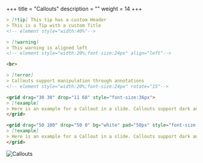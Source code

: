 +++
title = "Callouts"
description = ""
weight = 14
+++


```md
> [!tip] This tip has a custom Header
> This is a Tip with a custom Title
<!-- element style="width:40%"-->

> [!warning] 
> This warning is aligned left
<!-- element style="width:20%;font-size:24px" align="left"-->

<br>

> [!error] 
> Callouts support manipulation through annotations
<!-- element style="width:20%;font-size:24px" rotate="15"-->

<grid drag="30 30" drop="11 68" style="font-size:36px">
> [!example]
> Here is an example for a Callout in a slide. Callouts support dark and white backgrounds and could be sized by annotations
</grid>

<grid drag="50 100" drop="50 0" bg="white" pad="50px" style="font-size:36px">
> [!example]
> Here is an example for a Callout in a slide. Callouts support dark and white backgrounds and could be sized by annotations
</grid>
```

![Callouts](https://mszturc.github.io/obsidian-advanced-slides/images/callouts.png)
